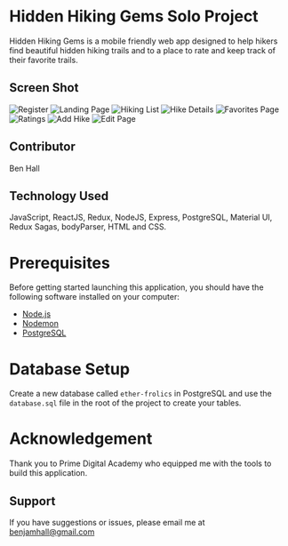 # Hidden Hiking Gems Solo Project

Hidden Hiking Gems is a mobile friendly web app designed to help hikers find beautiful hidden hiking trails and to a place to rate and keep track of their favorite trails.
## Screen Shot
 
![Register](/public/images/Register.png)
![Landing Page](/public/images/LandingPage.png)
![Hiking List](/public/images/HikingList.png)
![Hike Details](/public/images/Details.png)
![Favorites Page](/public/images/Favorite.png)
![Ratings](/public/images/Ratings.png)
![Add Hike](/public/images/AddHike.png)
![Edit Page](/public/images/Edit.png)

## Contributor 
Ben Hall

## Technology Used
JavaScript, ReactJS, Redux, NodeJS, Express, PostgreSQL, Material UI, Redux Sagas, bodyParser, HTML and CSS. 

# Prerequisites
Before getting started launching this application, you should have the following software installed on your computer: 
 
- [Node.js](https://nodejs.org/en/)
- [Nodemon](https://nodemon.io) 
- [PostgreSQL](https://www.postgresql.org)
 
# Database Setup
Create a new database called `ether-frolics` in PostgreSQL and use the `database.sql` file in the root of the project to create your tables.
# Acknowledgement
Thank you to Prime Digital Academy who equipped me with the tools to build this application.

## Support
If you have suggestions or issues, please email me at benjamhall@gmail.com

